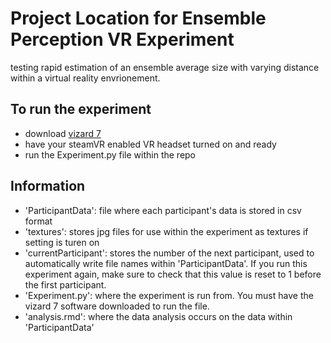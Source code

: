 # Project Location for Ensemble Perception VR Experiment
testing rapid estimation of an ensemble average size with varying distance within a virtual reality envrionement.  

## To run the experiment
- download [vizard 7](https://www.worldviz.com/releases/vizard-7)
- have your steamVR enabled VR headset turned on and ready
- run the Experiment.py file within the repo

## Information
- 'ParticipantData': file where each participant's data is stored in csv format
- 'textures': stores jpg files for use within the experiment as textures if setting is turen on
- 'currentParticipant': stores the number of the next participant, used to automatically write file names within 'ParticipantData'. If you run this experiment again, make sure to check that this value is reset to 1 before the first participant.
- 'Experiment.py': where the experiment is run from. You must have the vizard 7 software downloaded to run the file.
- 'analysis.rmd': where the data analysis occurs on the data within 'ParticipantData'
